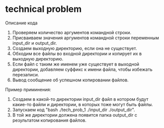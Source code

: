 # technical problem

Описание кода

1. Проверяем количество аргументов командной строки.
2. Присваиваем значения аргументов командной строки переменным input_dir и output_dir.
3. Создаем выходную директорию, если она не существует.
4. Обходим все файлы во входной директории и копирует их в выходную директорию.
5. Если файл с таким же именем уже существует в выходной директории, добавляем суффикс к имени файла, чтобы избежать перезаписи.
6. Вывод сообщение об успешном копировании файлов.

Пример приминения:

1. Создаем в какой-то директории input_dir файл в котором будут какие-то файли и директории, в которых тоже могут быть файлы.
2. Запускаем код "bash ./tech_prob_1 ./input_dir ./output_dir".
3. В той же директории должена появится папка output_dir с результатом копирования файлов.
